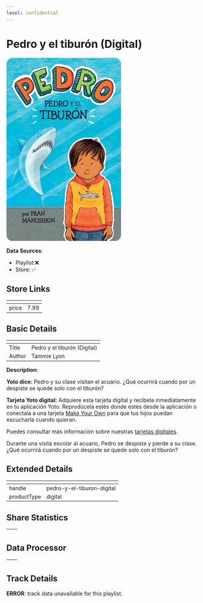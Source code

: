 ```yaml
---
level: confidential
---
```

# Pedro y el tiburón (Digital)

![card_[6p4Lb].png](../../img/cards/card_[6p4Lb].png)

**Data Sources**: 

- Playlist:❌
- Store: ✅


## Store Links

| <!-- --> | <!-- --> |
| - | - |
| price | 7.99 |


## Basic Details

| <!-- --> | <!-- --> |
| - | - |
| Title | Pedro y el tiburón (Digital) |
| Author | Tammie Lyon |

**Description**:

**Yoto dice:** Pedro y su clase visitan el acuario. ¿Qué ocurrirá cuando por un despiste se quede solo con el tiburón?  
  
**Tarjeta Yoto digital:** Adquiere esta tarjeta digital y recíbela inmediatamente en tu aplicación Yoto. Reprodúcela estés donde estés desde la aplicación o conectala a una tarjeta [Make Your Own](/pages/myo) para que tus hijos puedan escucharla cuando quieran.   
  
Puedes consultar más información sobre nuestras [tarjetas digitales](/blogs/yoto-journal/what-are-digital-yoto-cards).  
  
Durante una visita escolar al acuario, Pedro se despista y pierde a su clase. ¿Qué ocurrirá cuando por un despiste se quede solo con el tiburón?


## Extended Details

| <!-- --> | <!-- --> |
| - | - |
| handle | pedro-y-el-tiburon-digital |
| productType | digital |


## Share Statistics

| <!-- --> | <!-- --> |
| - | - |


## Data Processor

| <!-- --> | <!-- --> |
| - | - |


## Track Details

**ERROR**: track data unavailable for this playlist.
